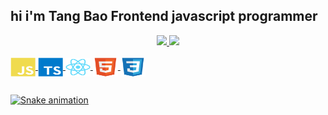 ## hi i'm Tang Bao Frontend javascript programmer
<div align="center">
  <a href="https://github.com/VictorySuccess000">
  <img height="180em" src="https://github-readme-stats.vercel.app/api?username=VictorySuccess000&show_icons=true&theme=dracula&include_all_commits=true&count_private=true"/>
  <img height="180em" src="https://github-readme-stats.vercel.app/api/top-langs/?username=VictorySuccess000&layout=compact&langs_count=7&theme=dracula"/>
</div>
<div style="display: inline_block"><br>
  <img align="center" alt="K-Js" height="30" width="40" src="https://raw.githubusercontent.com/devicons/devicon/master/icons/javascript/javascript-plain.svg">
  <img align="center" alt="K-Ts" height="30" width="40" src="https://raw.githubusercontent.com/devicons/devicon/master/icons/typescript/typescript-plain.svg">
  <img align="center" alt="K-React" height="30" width="40" src="https://raw.githubusercontent.com/devicons/devicon/master/icons/react/react-original.svg">
  <img align="center" alt="K-HTML" height="30" width="40" src="https://raw.githubusercontent.com/devicons/devicon/master/icons/html5/html5-original.svg">
  <img align="center" alt="K-CSS" height="30" width="40" src="https://raw.githubusercontent.com/devicons/devicon/master/icons/css3/css3-original.svg">
  
</div>
  
  ##
 
<div> 
 
  ![Snake animation](https://github.com/VictorySuccess000/VictorySuccess000/blob/output/github-contribution-grid-snake.svg)
 
</div>
